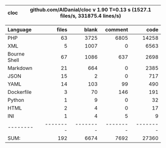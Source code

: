 
cloc|github.com/AlDanial/cloc v 1.90  T=0.13 s (1527.1 files/s, 331875.4 lines/s)
--- | ---

Language|files|blank|comment|code
:-------|-------:|-------:|-------:|-------:
PHP|63|3725|6805|14258
XML|5|1007|0|6563
Bourne Shell|67|1086|637|2698
Markdown|21|664|0|2385
JSON|15|2|0|717
YAML|14|103|99|490
Dockerfile|3|70|146|191
Python|1|9|0|32
HTML|2|4|0|17
INI|1|4|5|9
--------|--------|--------|--------|--------
SUM:|192|6674|7692|27360

